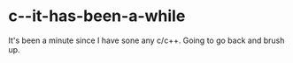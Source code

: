 # c--it-has-been-a-while

It's been a minute since I have sone any c/c++.  Going to go back and brush up.
